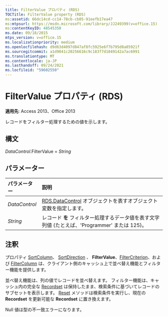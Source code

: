 ```yaml
---
title: FilterValue プロパティ (RDS)
TOCTitle: FilterValue property (RDS)
ms:assetid: 66dc14cd-cc14-78cb-cb05-91eefb17ea47
ms:mtpsurl: https://msdn.microsoft.com/library/JJ249399(v=office.15)
ms:contentKeyID: 48545350
ms.date: 09/18/2015
mtps_version: v=office.15
ms.localizationpriority: medium
ms.openlocfilehash: d9d63d4097d847af8fc5925e6f7b795d8a85921f
ms.sourcegitcommit: a1d9041c20256616c9c183f7d1049142a7ac6991
ms.translationtype: MT
ms.contentlocale: ja-JP
ms.lasthandoff: 09/24/2021
ms.locfileid: "59602550"
---
```

# <a name="filtervalue-property-rds"></a>FilterValue プロパティ (RDS)

**適用先**: Access 2013、Office 2013

レコードをフィルター処理するための値を示します。

## <a name="syntax"></a>構文

*DataControl*.FilterValue = *String*

## <a name="parameters"></a>パラメーター

|パラメーター|説明|
|:--------|:----------|
|*DataControl* |[RDS.DataControl](datacontrol-object-rds.md) オブジェクトを表すオブジェクト変数を指定します。|
|*String* |レコード **を** フィルター処理するデータ値を表す文字列値 (たとえば、'Programmer' または 125)。|

## <a name="remarks"></a>注釈

プロパティ [SortColumn](sortcolumn-property-rds.md)、 [SortDirection](sortdirection-property-rds.md) 、 **FilterValue**、[FilterCriterion](filtercriterion-property-rds.md)、および [FilterColumn](filtercolumn-property-rds.md) は、クライアント側のキャッシュ上で並べ替え機能とフィルター機能を提供します。 

並べ替え機能は、列の値でレコードを並べ替えます。 フィルター機能は、キャッシュ内の完全な [Recordset](recordset-object-ado.md) は保持したまま、検索条件に基づいてレコードのサブセットを表示します。 [Reset](reset-method-rds.md) メソッドは検索条件を実行し、現在の **Recordset** を更新可能な **Recordset** に置き換えます。

Null 値は型の不一致エラーになります。

